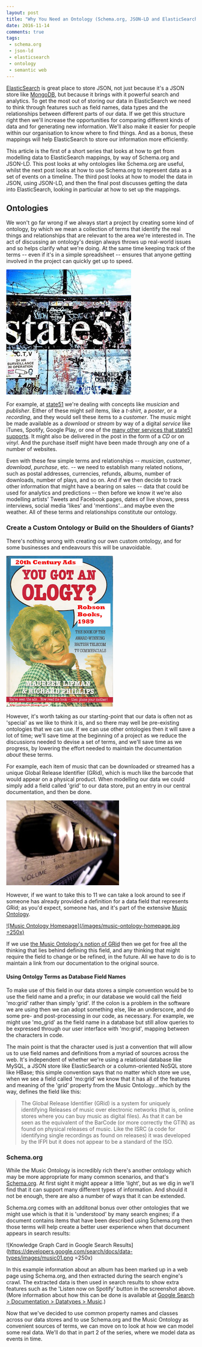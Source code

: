 ```yaml
---
layout: post
title: "Why You Need an Ontology (Schema.org, JSON-LD and ElasticSearch - Part 1)"
date: 2016-11-14
comments: true
tags:
 - schema.org
 - json-ld
 - elasticsearch
 - ontology
 - semantic web
---
```

[ElasticSearch](https://www.elastic.co/) is great place to store JSON, not just because it's a JSON store like [MongoDB](https://www.mongodb.com/), but because it brings with it powerful search and analytics. To get the most out of storing our data in ElasticSearch we need to think through features such as field names, data types and the relationships between different parts of our data. If we get this structure right then we'll increase the opportunities for comparing different kinds of data and for generating new information. We'll also make it easier for people within our organisation to know where to find things. And as a bonus, these mappings will help ElasticSearch to store our information more efficiently.

This article is the first of a short series that looks at how to get from modelling data to ElasticSearch mappings, by way of Schema.org and JSON-LD. This post looks at why ontologies like Schema.org are useful, whilst the next post looks at how to use Schema.org to represent data as a set of events on a timeline. The third post looks at how to model the data in JSON, using JSON-LD, and then the final post discusses getting the data into ElasticSearch, looking in particular at how to set up the mappings.

<!--more-->

## Ontologies

We won't go far wrong if we always start a project by creating some kind of ontology, by which we mean a collection of terms that identify the real things and relationships that are relevant to the area we're interested in. The act of discussing an ontology's design always throws up real-world issues and so helps clarify what we're doing. At the same time keeping track of the terms -- even if it's in a simple spreadsheet -- ensures that anyone getting involved in the project can quickly get up to speed.

[![state51 logo](/images/state51-gate.png)](http://state51.com/)

For example, at [state51](http://state51.com/) we're dealing with concepts like _musician_ and _publisher_. Either of these might _sell_ items, like a _t-shirt_, a _poster_, or a _recording_, and they would sell these items to a _customer_. The music might be made available as a _download_ or _stream_ by way of a digital _service_ like iTunes, Spotify, Google Play, or one of the [many other services that state51 supports](http://state51.com/preparing-your-releases/services-list/). It might also be delivered in the post in the form of a _CD_ or on _vinyl_. And the purchase itself might have been made through any one of a number of websites.

Even with these few simple terms and relationships -- _musician_, _customer_, _download_, _purchase_, etc. -- we need to establish many related notions, such as postal addresses, currencies, refunds, albums, number of downloads, number of plays, and so on. And if we then decide to track other information that might have a bearing on sales -- data that could be used for analytics and predictions -- then before we know it we're also modelling artists' Tweets and Facebook pages, dates of live shows, press interviews, social media 'likes' and 'mentions'...and maybe even the weather. All of these terms and relationships constitute our ontology.

### Create a Custom Ontology or Build on the Shoulders of Giants?

There's nothing wrong with creating our own custom ontology, and for some businesses and endeavours this will be unavoidable.

![You've Got an Ology](/images/beattiebook1989.jpg)

However, it's worth taking as our starting-point that our data is often not as 'special' as we like to think it is, and so there may well be pre-existing ontologies that we can use. If we can use other ontologies then it will save a lot of time; we'll save time at the beginning of a project as we reduce the discussions needed to devise a set of terms, and we'll save time as we progress, by lowering the effort needed to maintain the documentation _about_ these terms.

For example, each item of music that can be downloaded or streamed has a unique Global Release Identifier (GRid), which is much like the barcode that would appear on a physical product. When modelling our data we could simply add a field called 'grid' to our data store, put an entry in our central documentation, and then be done.

![Take it to 11](/images/take-it-to-11.jpg)

However, if we want to take this to 11 we can take a look around to see if someone has already provided a definition for a data field that represents GRid; as you'd expect, someone has, and it's part of the extensive [Music Ontology](http://musicontology.com/).

[![Music Ontology Homepage](/images/music-ontology-homepage.jpg =250x)](http://musicontology.com/)

If we use [the Music Ontology's notion of GRid](http://musicontology.com/specification/#term-grid) then we get for free all the thinking that lies behind defining this field, and any thinking that might require the field to change or be refined, in the future. All we have to do is to maintain a link from our documentation to the original source.

#### Using Ontolgy Terms as Database Field Names

To make use of this field in our data stores a simple convention would be to use the field name and a prefix; in our database we would call the field 'mo:grid' rather than simply 'grid'. If the colon is a problem in the software we are using then we can adopt something else, like an underscore, and do some pre- and post-processing in our code, as necessary. For example, we might use 'mo_grid' as the field name in a database but still allow queries to be expressed through our user interface with 'mo:grid', mapping between the characters in code.

The main point is that the character used is just a convention that will allow us to use field names and definitions from a myriad of sources across the web. It's independent of whether we're using a relational database like MySQL, a JSON store like ElasticSearch or a column-oriented NoSQL store like HBase; this simple convention says that no matter which store we use, when we see a field called 'mo:grid' we know that it has all of the features and meaning of the 'grid' property from the Music Ontology...which by the way, defines the field like this:

> The Global Release Identifier (GRid) is a system for uniquely identifying Releases of music over electronic networks (that is, online stores where you can buy music as digital files). As that it can be seen as the equivalent of the BarCode (or more correctly the GTIN) as found on physical releases of music. Like the ISRC (a code for identifying single recordings as found on releases) it was developed by the IFPI but it does not appear to be a standard of the ISO.

### Schema.org

While the Music Ontology is incredibly rich there's another ontology which may be more appropriate for many common scenarios, and that's [Schema.org](http://schema.org/). At first sight it might appear a little 'light', but as we dig in we'll find that it can support many different types of information. And should it not be enough, there are also a number of ways that it can be extended.

Schema.org comes with an additonal bonus over other ontologies that we might use which is that it is 'understood' by many search engines; if a document contains items that have been described using Schema.org then those terms will help create a better user experience when that document appears in search results:

![Knowledge Graph Card in Google Search Results](https://developers.google.com/search/docs/data-types/images/music01.png =250x)

In this example information about an album has been marked up in a web page using Schema.org, and then extracted during the search engine's crawl. The extracted data is then used in search results to show extra features such as the 'Listen now on Spotify' button in the screenshot above. (More information about how this can be done is available at [Google Search > Documentation > Datatypes > Music](https://developers.google.com/search/docs/data-types/music).)

Now that we've decided to use common property names and classes across our data stores and to use Schema.org and the Music Ontology as convenient sources of terms, we can move on to look at how we can model some real data. We'll do that in part 2 of the series, where we model data as events in time.
